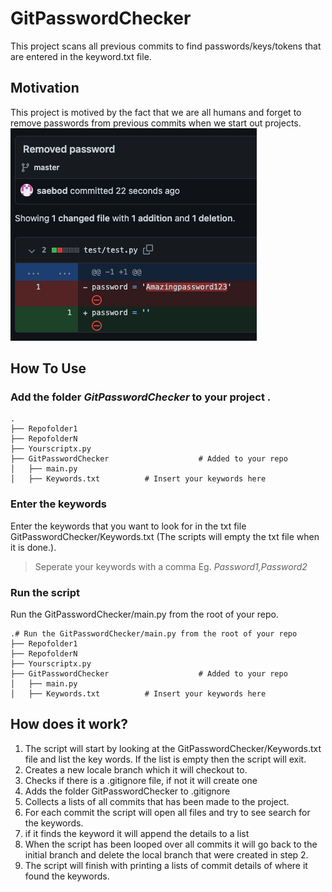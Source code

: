 
# GitPasswordChecker

This project scans all previous commits to find passwords/keys/tokens that are entered in the keyword.txt file.

## Motivation

This project is motived by the fact that we are all humans and forget to remove passwords from previous commits when we start out projects.
![Removedpassword](GitPasswordChecker/pic/Removedpassword.png)

## How To Use

### Add the folder *GitPasswordChecker* to your project    .
    .
    ├── Repofolder1 
    ├── RepofolderN 
    ├── Yourscriptx.py 
    ├── GitPasswordChecker                    # Added to your repo
    │   ├── main.py          
    │   ├── Keywords.txt          # Insert your keywords here

### Enter the keywords
Enter the keywords that you want to look for in the txt file GitPasswordChecker/Keywords.txt (The scripts will empty the txt file when it is done.). 
> Seperate your keywords with a comma Eg. *Password1,Password2*

### Run the script
Run the GitPasswordChecker/main.py from the root of your repo.

    .# Run the GitPasswordChecker/main.py from the root of your repo
    ├── Repofolder1 
    ├── RepofolderN 
    ├── Yourscriptx.py 
    ├── GitPasswordChecker                    # Added to your repo
    │   ├── main.py          
    │   ├── Keywords.txt          # Insert your keywords here

## How does it work?

1. The script will start by looking at the GitPasswordChecker/Keywords.txt file and list the key words. If the list is empty then the script will exit.
2. Creates a new locale branch which it will checkout to.
3. Checks if there is a .gitignore file, if not it will create one
4. Adds the folder GitPasswordChecker to .gitignore
5. Collects a lists of all commits that has been made to the project.
6. For each commit the script will open all files and try to see search for the keywords.
7. if it finds the keyword it will append the details to a list
8. When the script has been looped over all commits it will go back to the initial branch and delete the local branch that were created in step 2.
9. The script will finish with printing a lists of commit details of where it found the keywords.